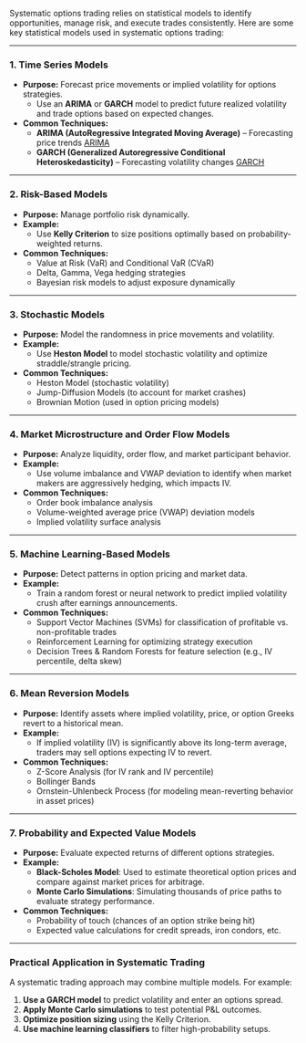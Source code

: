 Systematic options trading relies on statistical models to identify opportunities, manage risk, and execute trades consistently. 
Here are some key statistical models used in systematic options trading:

---

### **1. Time Series Models**
   - **Purpose:** Forecast price movements or implied volatility for options strategies.
     - Use an **ARIMA** or **GARCH** model to predict future realized volatility and trade options based on expected changes.
   - **Common Techniques:**
     - **ARIMA (AutoRegressive Integrated Moving Average)** – Forecasting price trends
       [ARIMA](https://github.com/manuelmusngi/qr-statistical-models-for-systematic-options-trading/blob/main/ARIMA.py)
     - **GARCH (Generalized Autoregressive Conditional Heteroskedasticity)** – Forecasting volatility changes
       [GARCH](https://github.com/manuelmusngi/qr-statistical-models-for-systematic-options-trading/blob/main/GARCH.py)
---
### **2. Risk-Based Models**
   - **Purpose:** Manage portfolio risk dynamically.
   - **Example:** 
     - Use **Kelly Criterion** to size positions optimally based on probability-weighted returns.
   - **Common Techniques:**
     - Value at Risk (VaR) and Conditional VaR (CVaR)
     - Delta, Gamma, Vega hedging strategies
     - Bayesian risk models to adjust exposure dynamically
---
### **3. Stochastic Models**
   - **Purpose:** Model the randomness in price movements and volatility.
   - **Example:** 
     - Use **Heston Model** to model stochastic volatility and optimize straddle/strangle pricing.
   - **Common Techniques:**
     - Heston Model (stochastic volatility)
     - Jump-Diffusion Models (to account for market crashes)
     - Brownian Motion (used in option pricing models)
---
### **4. Market Microstructure and Order Flow Models**
   - **Purpose:** Analyze liquidity, order flow, and market participant behavior.
   - **Example:**
     - Use volume imbalance and VWAP deviation to identify when market makers are aggressively hedging, which impacts IV.
   - **Common Techniques:**
     - Order book imbalance analysis
     - Volume-weighted average price (VWAP) deviation models
     - Implied volatility surface analysis
---
### **5. Machine Learning-Based Models**
   - **Purpose:** Detect patterns in option pricing and market data.
   - **Example:** 
     - Train a random forest or neural network to predict implied volatility crush after earnings announcements.
   - **Common Techniques:**
     - Support Vector Machines (SVMs) for classification of profitable vs. non-profitable trades
     - Reinforcement Learning for optimizing strategy execution
     - Decision Trees & Random Forests for feature selection (e.g., IV percentile, delta skew)
---
### **6. Mean Reversion Models**
   - **Purpose:** Identify assets where implied volatility, price, or option Greeks revert to a historical mean.
   - **Example:** 
     - If implied volatility (IV) is significantly above its long-term average, traders may sell options expecting IV to revert.
   - **Common Techniques:**
     - Z-Score Analysis (for IV rank and IV percentile)
     - Bollinger Bands
     - Ornstein-Uhlenbeck Process (for modeling mean-reverting behavior in asset prices)
---
### **7. Probability and Expected Value Models**
   - **Purpose:** Evaluate expected returns of different options strategies.
   - **Example:** 
     - **Black-Scholes Model**: Used to estimate theoretical option prices and compare against market prices for arbitrage.
     - **Monte Carlo Simulations**: Simulating thousands of price paths to evaluate strategy performance.
   - **Common Techniques:**
     - Probability of touch (chances of an option strike being hit)
     - Expected value calculations for credit spreads, iron condors, etc.
---
### **Practical Application in Systematic Trading**
A systematic trading approach may combine multiple models. For example:
1. **Use a GARCH model** to predict volatility and enter an options spread.
2. **Apply Monte Carlo simulations** to test potential P&L outcomes.
3. **Optimize position sizing** using the Kelly Criterion.
4. **Use machine learning classifiers** to filter high-probability setups.

